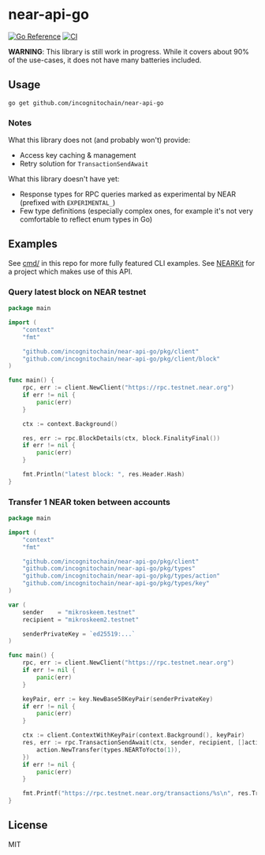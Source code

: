 # near-api-go

[![Go Reference](https://pkg.go.dev/badge/github.com/incognitochain/near-api-go.svg)](https://pkg.go.dev/github.com/incognitochain/near-api-go)
[![CI](https://github.com/incognitochain/near-api-go/actions/workflows/lint.yml/badge.svg)](https://github.com/incognitochain/near-api-go/actions/workflows/lint.yml)

**WARNING**: This library is still work in progress. While it covers about 90% of the use-cases, it does not have many batteries included.

## Usage

```
go get github.com/incognitochain/near-api-go
```

### Notes

What this library does not (and probably won't) provide:
- Access key caching & management
- Retry solution for `TransactionSendAwait`

What this library doesn't have yet:
- Response types for RPC queries marked as experimental by NEAR (prefixed with `EXPERIMENTAL_`)
- Few type definitions (especially complex ones, for example it's not very comfortable to reflect enum types in Go)

## Examples

See [cmd/](cmd/) in this repo for more fully featured CLI examples.
See [NEARKit](https://github.com/eteu-technologies/nearkit) for a project which makes use of this API.

### Query latest block on NEAR testnet
```go
package main

import (
	"context"
	"fmt"

	"github.com/incognitochain/near-api-go/pkg/client"
	"github.com/incognitochain/near-api-go/pkg/client/block"
)

func main() {
	rpc, err := client.NewClient("https://rpc.testnet.near.org")
	if err != nil {
		panic(err)
	}

	ctx := context.Background()

	res, err := rpc.BlockDetails(ctx, block.FinalityFinal())
	if err != nil {
		panic(err)
	}

	fmt.Println("latest block: ", res.Header.Hash)
}
```

### Transfer 1 NEAR token between accounts

```go
package main

import (
	"context"
	"fmt"

	"github.com/incognitochain/near-api-go/pkg/client"
	"github.com/incognitochain/near-api-go/pkg/types"
	"github.com/incognitochain/near-api-go/pkg/types/action"
	"github.com/incognitochain/near-api-go/pkg/types/key"
)

var (
	sender    = "mikroskeem.testnet"
	recipient = "mikroskeem2.testnet"

	senderPrivateKey = `ed25519:...`
)

func main() {
	rpc, err := client.NewClient("https://rpc.testnet.near.org")
	if err != nil {
		panic(err)
	}

	keyPair, err := key.NewBase58KeyPair(senderPrivateKey)
	if err != nil {
		panic(err)
	}

	ctx := client.ContextWithKeyPair(context.Background(), keyPair)
	res, err := rpc.TransactionSendAwait(ctx, sender, recipient, []action.Action{
		action.NewTransfer(types.NEARToYocto(1)),
	})
	if err != nil {
		panic(err)
	}

	fmt.Printf("https://rpc.testnet.near.org/transactions/%s\n", res.Transaction.Hash)
}
```

## License

MIT
